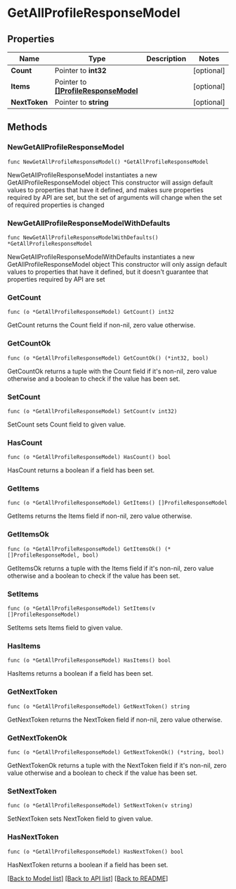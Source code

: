 # GetAllProfileResponseModel

## Properties

Name | Type | Description | Notes
------------ | ------------- | ------------- | -------------
**Count** | Pointer to **int32** |  | [optional] 
**Items** | Pointer to [**[]ProfileResponseModel**](ProfileResponseModel.md) |  | [optional] 
**NextToken** | Pointer to **string** |  | [optional] 

## Methods

### NewGetAllProfileResponseModel

`func NewGetAllProfileResponseModel() *GetAllProfileResponseModel`

NewGetAllProfileResponseModel instantiates a new GetAllProfileResponseModel object
This constructor will assign default values to properties that have it defined,
and makes sure properties required by API are set, but the set of arguments
will change when the set of required properties is changed

### NewGetAllProfileResponseModelWithDefaults

`func NewGetAllProfileResponseModelWithDefaults() *GetAllProfileResponseModel`

NewGetAllProfileResponseModelWithDefaults instantiates a new GetAllProfileResponseModel object
This constructor will only assign default values to properties that have it defined,
but it doesn't guarantee that properties required by API are set

### GetCount

`func (o *GetAllProfileResponseModel) GetCount() int32`

GetCount returns the Count field if non-nil, zero value otherwise.

### GetCountOk

`func (o *GetAllProfileResponseModel) GetCountOk() (*int32, bool)`

GetCountOk returns a tuple with the Count field if it's non-nil, zero value otherwise
and a boolean to check if the value has been set.

### SetCount

`func (o *GetAllProfileResponseModel) SetCount(v int32)`

SetCount sets Count field to given value.

### HasCount

`func (o *GetAllProfileResponseModel) HasCount() bool`

HasCount returns a boolean if a field has been set.

### GetItems

`func (o *GetAllProfileResponseModel) GetItems() []ProfileResponseModel`

GetItems returns the Items field if non-nil, zero value otherwise.

### GetItemsOk

`func (o *GetAllProfileResponseModel) GetItemsOk() (*[]ProfileResponseModel, bool)`

GetItemsOk returns a tuple with the Items field if it's non-nil, zero value otherwise
and a boolean to check if the value has been set.

### SetItems

`func (o *GetAllProfileResponseModel) SetItems(v []ProfileResponseModel)`

SetItems sets Items field to given value.

### HasItems

`func (o *GetAllProfileResponseModel) HasItems() bool`

HasItems returns a boolean if a field has been set.

### GetNextToken

`func (o *GetAllProfileResponseModel) GetNextToken() string`

GetNextToken returns the NextToken field if non-nil, zero value otherwise.

### GetNextTokenOk

`func (o *GetAllProfileResponseModel) GetNextTokenOk() (*string, bool)`

GetNextTokenOk returns a tuple with the NextToken field if it's non-nil, zero value otherwise
and a boolean to check if the value has been set.

### SetNextToken

`func (o *GetAllProfileResponseModel) SetNextToken(v string)`

SetNextToken sets NextToken field to given value.

### HasNextToken

`func (o *GetAllProfileResponseModel) HasNextToken() bool`

HasNextToken returns a boolean if a field has been set.


[[Back to Model list]](../README.md#documentation-for-models) [[Back to API list]](../README.md#documentation-for-api-endpoints) [[Back to README]](../README.md)


